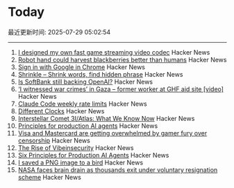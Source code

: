 # Today

最近更新时间: 2025-07-29 05:02:54

--- 
1. [I designed my own fast game streaming video codec](https://themaister.net/blog/2025/06/16/i-designed-my-own-ridiculously-fast-game-streaming-video-codec-pyrowave/) Hacker News
2. [Robot hand could harvest blackberries better than humans](https://news.uark.edu/articles/79750/robot-hand-could-harvest-blackberries-better-than-humans) Hacker News
3. [Sign in with Google in Chrome](https://underpassapp.com/news/2025/7/5.html) Hacker News
4. [Shrinkle – Shrink words, find hidden phrase](https://www.shrinkle.org/) Hacker News
5. [Is SoftBank still backing OpenAI?](https://www.wheresyoured.at/softbank-openai/) Hacker News
6. [‘I witnessed war crimes’ in Gaza – former worker at GHF aid site [video]](https://www.bbc.com/news/videos/cy8k8045nx9o) Hacker News
7. [Claude Code weekly rate limits](https://news.ycombinator.com/item?id=44713757) Hacker News
8. [Different Clocks](https://ianto-cannon.github.io/clock.html) Hacker News
9. [Interstellar Comet 3I/Atlas: What We Know Now](https://skyandtelescope.org/astronomy-news/interstellar-comet-3i-atlas-what-we-know-now/) Hacker News
10. [Principles for production AI agents](https://www.app.build/blog/six-principles-production-ai-agents) Hacker News
11. [Visa and Mastercard are getting overwhelmed by gamer fury over censorship](https://www.polygon.com/news/616835/visa-mastercard-steam-itchio-campaign-adult-games) Hacker News
12. [The Rise of Vibeinsecurity](https://vibeinsecurity.com/) Hacker News
13. [Six Principles for Production AI Agents](https://www.app.build/blog/six-principles-production-ai-agents) Hacker News
14. [I saved a PNG image to a bird](https://www.youtube.com/watch?v=hCQCP-5g5bo) Hacker News
15. [NASA faces brain drain as thousands exit under voluntary resignation scheme](https://www.theregister.com/2025/07/28/nasa_voluntary_exits/) Hacker News
